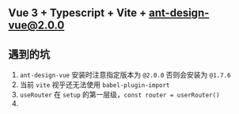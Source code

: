 ## Vue 3 + Typescript + Vite + ant-design-vue@2.0.0

## 遇到的坑

1. `ant-design-vue` 安装时注意指定版本为 `@2.0.0` 否则会安装为 `@1.7.6`
2. 当前 `vite` 视乎还无法使用 `babel-plugin-import`
3. `useRouter` 在 `setup` 的第一层级，`const router = userRouter()`
4. 

